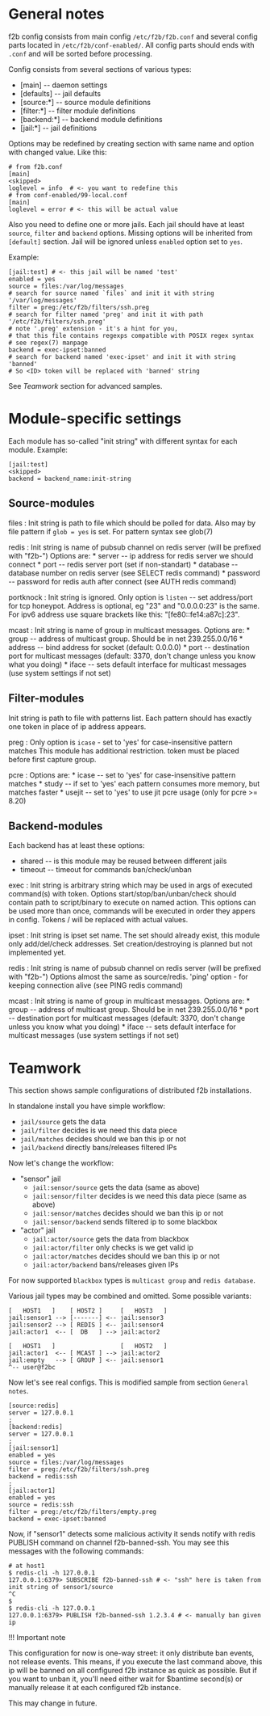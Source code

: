 General notes
=============

f2b config consists from main config `/etc/f2b/f2b.conf` and several config parts located in `/etc/f2b/conf-enabled/`.
All config parts should ends with `.conf` and will be sorted before processing.

Config consists from several sections of various types:

* [main] -- daemon settings
* [defaults] -- jail defaults
* [source:*] -- source module definitions
* [filter:*] -- filter module definitions
* [backend:*] -- backend module definitions
* [jail:*] -- jail definitions

Options may be redefined by creating section with same name and option with changed value. Like this:

    # from f2b.conf
    [main]
    <skipped>
    loglevel = info  # <- you want to redefine this
    # from conf-enabled/99-local.conf
    [main]
    loglevel = error # <- this will be actual value

Also you need to define one or more jails.
Each jail should have at least `source`, `filter` and `backend` options.
Missing options will be inherited from `[default]` section.
Jail will be ignored unless `enabled` option set to `yes`.

Example:

    [jail:test] # <- this jail will be named 'test'
    enabled = yes
    source = files:/var/log/messages
    # search for source named `files` and init it with string '/var/log/messages'
    filter = preg:/etc/f2b/filters/ssh.preg
    # search for filter named 'preg' and init it with path '/etc/f2b/filters/ssh.preg'
    # note '.preg' extension - it's a hint for you,
    # that this file contains regexps compatible with POSIX regex syntax
    # see regex(7) manpage
    backend = exec-ipset:banned
    # search for backend named 'exec-ipset' and init it with string 'banned'
    # So <ID> token will be replaced with 'banned' string

See *Teamwork* section for advanced samples.

Module-specific settings
========================

Each module has so-called "init string" with different syntax for each module.
Example:

    [jail:test]
    <skipped>
    backend = backend_name:init-string

Source-modules
--------------

files
:   Init string is path to file which should be polled for data.
    Also may by file pattern if `glob = yes` is set.
    For pattern syntax see glob(7)

redis
:   Init string is name of pubsub channel on redis server (will be prefixed with "f2b-")
    Options are:
    * server -- ip address for redis server we should connect
    * port -- redis server port (set if non-standart)
    * database -- database number on redis server (see SELECT redis command)
    * password -- password for redis auth after connect (see AUTH redis command)

portknock
:   Init string is ignored. Only option is `listen` -- set address/port for tcp honeypot.
    Address is optional, eg "23" and "0.0.0.0:23" is the same.
    For ipv6 address use square brackets like this: "[fe80::fe14:a87c]:23".

mcast
:   Init string is name of group in multicast messages. Options are:
    * group -- address of multicast group. Should be in net 239.255.0.0/16
    * address -- bind address for socket (default: 0.0.0.0)
    * port -- destination port for multicast messages (default: 3370, don't change unless you know what you doing)
    * iface -- sets default interface for multicast messages (use system settings if not set)


Filter-modules
--------------

Init string is path to file with patterns list. Each pattern should has exactly one <HOST> token in place of ip address appears.

preg
:   Only option is `icase` - set to 'yes' for case-insensitive pattern matches
    This module has additional restriction. <HOST> token must be placed before first capture group.

pcre
:   Options are:
    * icase -- set to 'yes' for case-insensitive pattern matches
    * study -- if set to 'yes' each pattern consumes more memory, but matches faster
    * usejit -- set to 'yes' to use jit pcre usage (only for pcre >= 8.20)

Backend-modules
---------------

Each backend has at least these options:
* shared  -- is this module may be reused between different jails
* timeout -- timeout for commands ban/check/unban

exec
:   Init string is arbitrary string which may be used in args of executed command(s) with <ID> token.
    Options start/stop/ban/unban/check should contain path to script/binary to execute on named action.
    This options can be used more than once, commands will be executed in order they appers in config.
    Tokens <ID>/<IP> will be replaced with actual values.

ipset
:   Init string is ipset set name. The set should already exist, this module only add/del/check addresses.
    Set creation/destroying is planned but not implemented yet.

redis
:   Init string is name of pubsub channel on redis server (will be prefixed with "f2b-")
    Options almost the same as source/redis. 'ping' option - for keeping connection alive (see PING redis command)

mcast
:   Init string is name of group in multicast messages. Options are:
    * group -- address of multicast group. Should be in net 239.255.0.0/16
    * port -- destination port for multicast messages (default: 3370, don't change unless you know what you doing)
    * iface -- sets default interface for multicast messages (use system settings if not set)

Teamwork
========

This section shows sample configurations of distributed f2b installations.

In standalone install you have simple workflow:

  * `jail/source`  gets the data
  * `jail/filter`  decides is we need this data piece
  * `jail/matches` decides should we ban this ip or not
  * `jail/backend` directly bans/releases filtered IPs

Now let's change the workflow:

  * "sensor" jail
    * `jail:sensor/source` gets the data (same as above)
    * `jail:sensor/filter` decides is we need this data piece (same as above)
    * `jail:sensor/matches` decides should we ban this ip or not
    * `jail:sensor/backend`  sends filtered ip to some blackbox
  * "actor" jail
    * `jail:actor/source` gets the data from blackbox
    * `jail:actor/filter` only checks is we get valid ip
    * `jail:actor/matches` decides should we ban this ip or not
    * `jail:actor/backend` bans/releases given IPs

For now supported `blackbox` types is `multicast group` and `redis database`.

Various jail types may be combined and omitted. Some possible variants:

    [   HOST1   ]    [ HOST2 ]     [   HOST3   ]
    jail:sensor1 --> [-------] <-- jail:sensor3
    jail:sensor2 --> [ REDIS ] <-- jail:sensor4
    jail:actor1  <-- [  DB   ] --> jail:actor2

    [   HOST1   ]                  [   HOST2   ]
    jail:actor1  <-- [ MCAST ] --> jail:actor2
    jail:empty   --> [ GROUP ] <-- jail:sensor1
    ^-- user@f2bc

Now let's see real configs. This is modified sample from section `General notes`.

    [source:redis]
    server = 127.0.0.1
    ;
    [backend:redis]
    server = 127.0.0.1
    ;
    [jail:sensor1]
    enabled = yes
    source = files:/var/log/messages
    filter = preg:/etc/f2b/filters/ssh.preg
    backend = redis:ssh
    ;
    [jail:actor1]
    enabled = yes
    source = redis:ssh
    filter = preg:/etc/f2b/filters/empty.preg
    backend = exec-ipset:banned

Now, if "sensor1" detects some malicious activity it sends notify with redis PUBLISH command on channel f2b-banned-ssh.
You may see this messages with the following commands:

    # at host1
    $ redis-cli -h 127.0.0.1
    127.0.0.1:6379> SUBSCRIBE f2b-banned-ssh # <- "ssh" here is taken from init string of sensor1/source
    ^C
    $
    $ redis-cli -h 127.0.0.1
    127.0.0.1:6379> PUBLISH f2b-banned-ssh 1.2.3.4 # <- manually ban given ip

!!! Important note

This configuration for now is one-way street: it only distribute ban events, not release events.
This means, if you execute the last command above, this ip will be banned on all configured f2b instance as quick as possible.
But if you want to unban it, you'll need either wait for $bantime second(s) or manually release it at each configured f2b instance.

This may change in future.
